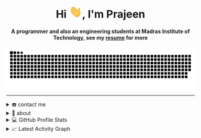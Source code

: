 <div align="center">
<h1 align="center">Hi <img width="35" src="https://github.com/1999AZZAR/1999AZZAR/blob/main/resources/img/waving.gif">, I'm Prajeen</h1>
<h4 align="center">A programmer and also an engineering students at Madras Institute of Technology, see my <a href="https://drive.google.com/file/d/1O2mu4KuRn22eyI5Gc8dL6RPb3M3Db74v/view?usp=share_link" target="_blank">resume</a> for more</h4>
</div>

<div align="center">
  <a href="https://github.com/PrajeenRG/">
  <img  src="https://github.com/1999AZZAR/1999AZZAR/blob/main/resources/img/grid-snake.svg"
       alt="snake" /></a>
</div>

-----
<details>
  <summary>☎️ contact me</summary>
<div>
  <samp>
    <h2 align="center">you can reach me by:</h2>
    <p align="center">
      <br/>
      <a href="https://www.linkedin.com/in/PrajeenRG/" target="blank"><img align="center"
         src="https://img.shields.io/badge/linkedin-%231DA1F2.svg?style=for-the-badge&logo=linkedin&logoColor=white"
         alt="azzar" height="30"/></a>
      <a href="mailto:prajeenrg@gmail.com" target="blank"><img align="center"
         src="https://img.shields.io/badge/gmail-EA4335.svg?style=for-the-badge&logo=gmail&logoColor=white"
         alt="azzar" height="30"/></a>
    </p>
  </samp>
</div>
</details>

<details>
  <summary>🧮 about</summary>
<div>
<samp>
<h2 align="center">About this Account</h2>
 <p align="center">
  <a href="github.com/PrajeenRG" target="blank"><img align="center" 
     src="https://komarev.com/ghpvc/?username=PrajeenRG&style=for-the-badge&label=PROFILE+VIEWS" height="25"
     alt="views count" /></a>
  <a href="https://github.com/PrajeenRG/"><img align="center" 
     src="https://img.shields.io/website?down_message=offline&style=for-the-badge&up_message=online&url=https%3A%2F%2Fgithub.com%2FPrajeenRG%2F" height="25"
     alt="website" /></a>
  </p>
 <p align="center">
  <a href="github.com/PrajeenRG" target="blank"><img align="center" 
     src="https://img.shields.io/github/license/PrajeenRG/PrajeenRG?color=purple&style=for-the-badge" height="25"
     alt="lisense" /></a>
  <a href="github.com/PrajeenRG"><img align="center"
     src="https://forthebadge.com/images/badges/works-on-my-machine.svg" height="25"
     alt="work on my machine" /></a>
 </p>
 </samp>
</div>
</details>
  
<details> 
  <summary>💻 GitHub Profile Stats</summary>
  <div>
  <samp>
    <h2 align="center"> Github stats </h2>
      <br/>
    <details open>
  <summary><h3>Languages</h3></summary>
            <p align="center">
        <a href="https://github.com/PrajeenRG/">
          <img src="https://github-readme-stats.vercel.app/api/top-langs/?username=PrajeenRG&langs_count=6&theme=gruvbox&layout=compact&hide_border=true"
          alt="PrajeenRG :: overall Top Langs " /></a>
      </p>
        <p align="center">
          <a href="https://github.com/PrajeenRG/">
          <img width="45%" src="https://github-profile-summary-cards.vercel.app/api/cards/repos-per-language?username=PrajeenRG&theme=gruvbox&layout=compact&hide_border=true"
          alt="PrajeenRG :: Top Langs by repo" />
          <img width="45%" src="https://github-profile-summary-cards.vercel.app/api/cards/most-commit-language?username=PrajeenRG&theme=gruvbox&layout=compact&hide_border=true"
          alt="PrajeenRG :: Top Langs by commit" />
          </a>
        </p>
</details>
    <details open>
  <summary><h3>statistics</h3></summary>
        <p align="center">
          <a href="https://github.com/PrajeenRG/">
          <img width="49.5%" src="https://github-readme-stats.vercel.app/api?username=PrajeenRG&show_icons=true&theme=gruvbox&hide_border=true" />
          <img width="49.5%" src="https://github-readme-streak-stats.herokuapp.com/?user=PrajeenRG&theme=gruvbox&hide_border=true" />
          </a>
       </p>
     <br>
     </samp>
  </div>    
</details>

<details>
  <summary>📈 Latest Activity Graph</summary>
  <samp>
  <br/>
  <h2 align="center"> latest contribution </h2>
<a href="https://github.com/ashutosh00710/github-readme-activity-graph">
  <img alt="azzar's Activity Graph" src="https://github-readme-activity-graph.cyclic.app/graph/?username=PrajeenRG&bg_color=000&color=fff&line=00E676&point=fff&hide_border=true" /></a>
<br/>
  </samp>
  </details>
